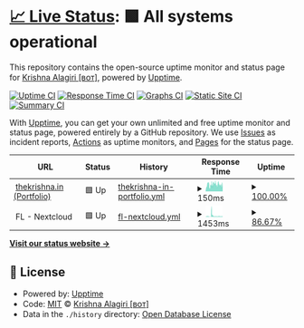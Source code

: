 # [📈 Live Status](https://status.thekrishna.in): <!--live status--> **🟩 All systems operational**

This repository contains the open-source uptime monitor and status page for [Krishna Alagiri [ʙᴏᴛ]](kanth.tech/github), powered by [Upptime](https://github.com/upptime/upptime).

[![Uptime CI](https://github.com/kalagiri-bot/status/workflows/Uptime%20CI/badge.svg)](https://github.com/kalagiri-bot/status/actions?query=workflow%3A%22Uptime+CI%22)
[![Response Time CI](https://github.com/kalagiri-bot/status/workflows/Response%20Time%20CI/badge.svg)](https://github.com/kalagiri-bot/status/actions?query=workflow%3A%22Response+Time+CI%22)
[![Graphs CI](https://github.com/kalagiri-bot/status/workflows/Graphs%20CI/badge.svg)](https://github.com/kalagiri-bot/status/actions?query=workflow%3A%22Graphs+CI%22)
[![Static Site CI](https://github.com/kalagiri-bot/status/workflows/Static%20Site%20CI/badge.svg)](https://github.com/kalagiri-bot/status/actions?query=workflow%3A%22Static+Site+CI%22)
[![Summary CI](https://github.com/kalagiri-bot/status/workflows/Summary%20CI/badge.svg)](https://github.com/kalagiri-bot/status/actions?query=workflow%3A%22Summary+CI%22)

With [Upptime](https://upptime.js.org), you can get your own unlimited and free uptime monitor and status page, powered entirely by a GitHub repository. We use [Issues](https://github.com/kalagiri-bot/status/issues) as incident reports, [Actions](https://github.com/kalagiri-bot/status/actions) as uptime monitors, and [Pages](https://status.thekrishna.in) for the status page.

<!--start: status pages-->
<!-- This summary is generated by Upptime (https://github.com/upptime/upptime) -->
<!-- Do not edit this manually, your changes will be overwritten -->
<!-- prettier-ignore -->
| URL | Status | History | Response Time | Uptime |
| --- | ------ | ------- | ------------- | ------ |
| <img alt="" src="https://thekrishna.in/favicon.ico" height="13"> [thekrishna.in (Portfolio)](https://thekrishna.in/) | 🟩 Up | [thekrishna-in-portfolio.yml](https://github.com/kalagiri-bot/status/commits/HEAD/history/thekrishna-in-portfolio.yml) | <details><summary><img alt="Response time graph" src="./graphs/thekrishna-in-portfolio/response-time-week.png" height="20"> 150ms</summary><br><a href="https://status.thekrishna.in/history/thekrishna-in-portfolio"><img alt="Response time 165" src="https://img.shields.io/endpoint?url=https%3A%2F%2Fraw.githubusercontent.com%2Fkalagiri-bot%2Fstatus%2FHEAD%2Fapi%2Fthekrishna-in-portfolio%2Fresponse-time.json"></a><br><a href="https://status.thekrishna.in/history/thekrishna-in-portfolio"><img alt="24-hour response time 132" src="https://img.shields.io/endpoint?url=https%3A%2F%2Fraw.githubusercontent.com%2Fkalagiri-bot%2Fstatus%2FHEAD%2Fapi%2Fthekrishna-in-portfolio%2Fresponse-time-day.json"></a><br><a href="https://status.thekrishna.in/history/thekrishna-in-portfolio"><img alt="7-day response time 150" src="https://img.shields.io/endpoint?url=https%3A%2F%2Fraw.githubusercontent.com%2Fkalagiri-bot%2Fstatus%2FHEAD%2Fapi%2Fthekrishna-in-portfolio%2Fresponse-time-week.json"></a><br><a href="https://status.thekrishna.in/history/thekrishna-in-portfolio"><img alt="30-day response time 151" src="https://img.shields.io/endpoint?url=https%3A%2F%2Fraw.githubusercontent.com%2Fkalagiri-bot%2Fstatus%2FHEAD%2Fapi%2Fthekrishna-in-portfolio%2Fresponse-time-month.json"></a><br><a href="https://status.thekrishna.in/history/thekrishna-in-portfolio"><img alt="1-year response time 165" src="https://img.shields.io/endpoint?url=https%3A%2F%2Fraw.githubusercontent.com%2Fkalagiri-bot%2Fstatus%2FHEAD%2Fapi%2Fthekrishna-in-portfolio%2Fresponse-time-year.json"></a></details> | <details><summary><a href="https://status.thekrishna.in/history/thekrishna-in-portfolio">100.00%</a></summary><a href="https://status.thekrishna.in/history/thekrishna-in-portfolio"><img alt="All-time uptime 99.99%" src="https://img.shields.io/endpoint?url=https%3A%2F%2Fraw.githubusercontent.com%2Fkalagiri-bot%2Fstatus%2FHEAD%2Fapi%2Fthekrishna-in-portfolio%2Fuptime.json"></a><br><a href="https://status.thekrishna.in/history/thekrishna-in-portfolio"><img alt="24-hour uptime 100.00%" src="https://img.shields.io/endpoint?url=https%3A%2F%2Fraw.githubusercontent.com%2Fkalagiri-bot%2Fstatus%2FHEAD%2Fapi%2Fthekrishna-in-portfolio%2Fuptime-day.json"></a><br><a href="https://status.thekrishna.in/history/thekrishna-in-portfolio"><img alt="7-day uptime 100.00%" src="https://img.shields.io/endpoint?url=https%3A%2F%2Fraw.githubusercontent.com%2Fkalagiri-bot%2Fstatus%2FHEAD%2Fapi%2Fthekrishna-in-portfolio%2Fuptime-week.json"></a><br><a href="https://status.thekrishna.in/history/thekrishna-in-portfolio"><img alt="30-day uptime 100.00%" src="https://img.shields.io/endpoint?url=https%3A%2F%2Fraw.githubusercontent.com%2Fkalagiri-bot%2Fstatus%2FHEAD%2Fapi%2Fthekrishna-in-portfolio%2Fuptime-month.json"></a><br><a href="https://status.thekrishna.in/history/thekrishna-in-portfolio"><img alt="1-year uptime 99.99%" src="https://img.shields.io/endpoint?url=https%3A%2F%2Fraw.githubusercontent.com%2Fkalagiri-bot%2Fstatus%2FHEAD%2Fapi%2Fthekrishna-in-portfolio%2Fuptime-year.json"></a></details>
| <img alt="" src="https://upload.wikimedia.org/wikipedia/commons/thumb/6/60/Nextcloud_Logo.svg/141px-Nextcloud_Logo.svg.png" height="13"> FL - Nextcloud | 🟩 Up | [fl-nextcloud.yml](https://github.com/kalagiri-bot/status/commits/HEAD/history/fl-nextcloud.yml) | <details><summary><img alt="Response time graph" src="./graphs/fl-nextcloud/response-time-week.png" height="20"> 1453ms</summary><br><a href="https://status.thekrishna.in/history/fl-nextcloud"><img alt="Response time 845" src="https://img.shields.io/endpoint?url=https%3A%2F%2Fraw.githubusercontent.com%2Fkalagiri-bot%2Fstatus%2FHEAD%2Fapi%2Ffl-nextcloud%2Fresponse-time.json"></a><br><a href="https://status.thekrishna.in/history/fl-nextcloud"><img alt="24-hour response time 757" src="https://img.shields.io/endpoint?url=https%3A%2F%2Fraw.githubusercontent.com%2Fkalagiri-bot%2Fstatus%2FHEAD%2Fapi%2Ffl-nextcloud%2Fresponse-time-day.json"></a><br><a href="https://status.thekrishna.in/history/fl-nextcloud"><img alt="7-day response time 1453" src="https://img.shields.io/endpoint?url=https%3A%2F%2Fraw.githubusercontent.com%2Fkalagiri-bot%2Fstatus%2FHEAD%2Fapi%2Ffl-nextcloud%2Fresponse-time-week.json"></a><br><a href="https://status.thekrishna.in/history/fl-nextcloud"><img alt="30-day response time 980" src="https://img.shields.io/endpoint?url=https%3A%2F%2Fraw.githubusercontent.com%2Fkalagiri-bot%2Fstatus%2FHEAD%2Fapi%2Ffl-nextcloud%2Fresponse-time-month.json"></a><br><a href="https://status.thekrishna.in/history/fl-nextcloud"><img alt="1-year response time 845" src="https://img.shields.io/endpoint?url=https%3A%2F%2Fraw.githubusercontent.com%2Fkalagiri-bot%2Fstatus%2FHEAD%2Fapi%2Ffl-nextcloud%2Fresponse-time-year.json"></a></details> | <details><summary><a href="https://status.thekrishna.in/history/fl-nextcloud">86.67%</a></summary><a href="https://status.thekrishna.in/history/fl-nextcloud"><img alt="All-time uptime 98.81%" src="https://img.shields.io/endpoint?url=https%3A%2F%2Fraw.githubusercontent.com%2Fkalagiri-bot%2Fstatus%2FHEAD%2Fapi%2Ffl-nextcloud%2Fuptime.json"></a><br><a href="https://status.thekrishna.in/history/fl-nextcloud"><img alt="24-hour uptime 100.00%" src="https://img.shields.io/endpoint?url=https%3A%2F%2Fraw.githubusercontent.com%2Fkalagiri-bot%2Fstatus%2FHEAD%2Fapi%2Ffl-nextcloud%2Fuptime-day.json"></a><br><a href="https://status.thekrishna.in/history/fl-nextcloud"><img alt="7-day uptime 86.67%" src="https://img.shields.io/endpoint?url=https%3A%2F%2Fraw.githubusercontent.com%2Fkalagiri-bot%2Fstatus%2FHEAD%2Fapi%2Ffl-nextcloud%2Fuptime-week.json"></a><br><a href="https://status.thekrishna.in/history/fl-nextcloud"><img alt="30-day uptime 96.93%" src="https://img.shields.io/endpoint?url=https%3A%2F%2Fraw.githubusercontent.com%2Fkalagiri-bot%2Fstatus%2FHEAD%2Fapi%2Ffl-nextcloud%2Fuptime-month.json"></a><br><a href="https://status.thekrishna.in/history/fl-nextcloud"><img alt="1-year uptime 98.81%" src="https://img.shields.io/endpoint?url=https%3A%2F%2Fraw.githubusercontent.com%2Fkalagiri-bot%2Fstatus%2FHEAD%2Fapi%2Ffl-nextcloud%2Fuptime-year.json"></a></details>

<!--end: status pages-->

[**Visit our status website →**](https://status.thekrishna.in)

## 📄 License

- Powered by: [Upptime](https://github.com/upptime/upptime)
- Code: [MIT](./LICENSE) © [Krishna Alagiri [ʙᴏᴛ]](kanth.tech/github)
- Data in the `./history` directory: [Open Database License](https://opendatacommons.org/licenses/odbl/1-0/)
